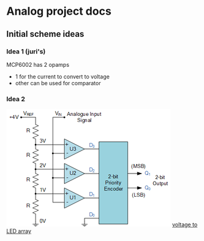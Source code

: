 # Analog project docs

## Initial scheme ideas

### Idea 1 (juri's)

MCP6002 has 2 opamps

- 1 for the current to convert to voltage
- other can be used for comparator

### Idea 2

![I was thinking of this, just without the decoder](./voltage-to-LED-array.png)
[voltage to LED array](https://www.electronics-tutorials.ws/combination/analogue-to-digital-converter.html)

